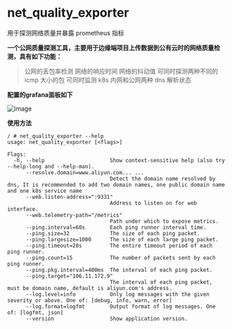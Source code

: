 # net_quality_exporter
用于探测网络质量并暴露 prometheus 指标

**一个公网质量探测工具，主要用于边缘端项目上传数据到公有云时的网络质量检测，具有如下功能：**
> 公网的丢包率检测
> 网络的响应时间
> 网络的抖动值
> 可同时探测两种不同的 icmp 大小的包
> 可同时监测 k8s 内网和公网两种 dns 解析状态

**配置的grafana面板如下**

![image](https://user-images.githubusercontent.com/13415530/198239144-697e2762-2558-4a04-a51e-e7e351bc62f8.png)

**使用方法**

```
/ # net_quality_exporter --help
usage: net_quality_exporter [<flags>]

Flags:
  -h, --help                     Show context-sensitive help (also try --help-long and --help-man).
      --resolve.domain=www.aliyun.com... ...  
                                 Detect the domain name resolved by dns, It is recommended to add two domain names, one public domain name and one k8s service name
      --web.listen-address=":9331"  
                                 Address to listen on for web interface.
      --web.telemetry-path="/metrics"  
                                 Path under which to expose metrics.
      --ping.interval=60s        Each ping runner interval time.
      --ping.size=32             The size of each ping packet.
      --ping.largesize=1000      The size of each large ping packet.
      --ping.timeout=20s         The entire timeout period of each ping runner.
      --ping.count=15            The number of packets sent by each ping runner.
      --ping.pkg.interval=400ms  The interval of each ping packet.
      --ping.target="106.11.172.9"  
                                 The interval of each ping packet, must be domain name, default is aliyun.com's address.
      --log.level=info           Only log messages with the given severity or above. One of: [debug, info, warn, error]
      --log.format=logfmt        Output format of log messages. One of: [logfmt, json]
      --version                  Show application version.
```
